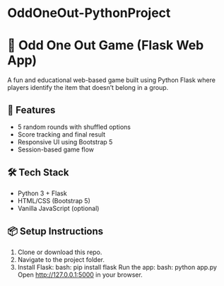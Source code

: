 # OddOneOut-PythonProject

# 🧠 Odd One Out Game (Flask Web App)

A fun and educational web-based game built using Python Flask where players identify the item that doesn’t belong in a group.

## 🚀 Features
- 5 random rounds with shuffled options
- Score tracking and final result
- Responsive UI using Bootstrap 5
- Session-based game flow

## 🛠️ Tech Stack
- Python 3 + Flask
- HTML/CSS (Bootstrap 5)
- Vanilla JavaScript (optional)

## 📦 Setup Instructions

1. Clone or download this repo.
2. Navigate to the project folder.
3. Install Flask:
   bash:
   pip install flask
Run the app:
bash:
python app.py
Open http://127.0.0.1:5000 in your browser.
